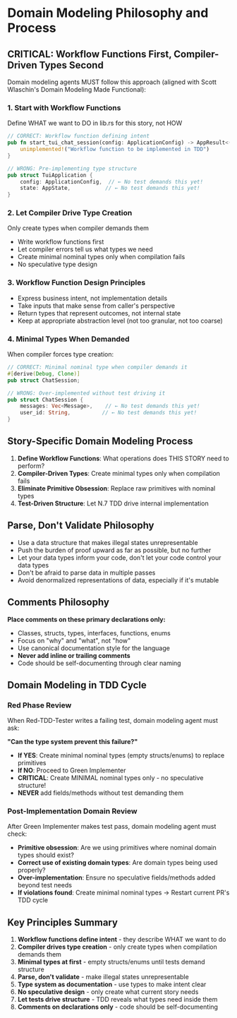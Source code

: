# Domain Modeling Philosophy and Process

## CRITICAL: Workflow Functions First, Compiler-Driven Types Second

Domain modeling agents MUST follow this approach (aligned with Scott Wlaschin's Domain Modeling Made Functional):

### 1. Start with Workflow Functions

Define WHAT we want to DO in lib.rs for this story, not HOW

```rust
// CORRECT: Workflow function defining intent
pub fn start_tui_chat_session(config: ApplicationConfig) -> AppResult<()> {
    unimplemented!("Workflow function to be implemented in TDD")
}

// WRONG: Pre-implementing type structure
pub struct TuiApplication {
    config: ApplicationConfig,  // ← No test demands this yet!
    state: AppState,           // ← No test demands this yet!
}
```

### 2. Let Compiler Drive Type Creation

Only create types when compiler demands them

- Write workflow functions first
- Let compiler errors tell us what types we need
- Create minimal nominal types only when compilation fails
- No speculative type design

### 3. Workflow Function Design Principles

- Express business intent, not implementation details
- Take inputs that make sense from caller's perspective
- Return types that represent outcomes, not internal state
- Keep at appropriate abstraction level (not too granular, not too coarse)

### 4. Minimal Types When Demanded

When compiler forces type creation:

```rust
// CORRECT: Minimal nominal type when compiler demands it
#[derive(Debug, Clone)]
pub struct ChatSession;

// WRONG: Over-implemented without test driving it
pub struct ChatSession {
    messages: Vec<Message>,    // ← No test demands this yet!
    user_id: String,          // ← No test demands this yet!
}
```

## Story-Specific Domain Modeling Process

1. **Define Workflow Functions**: What operations does THIS STORY need to perform?
2. **Compiler-Driven Types**: Create minimal types only when compilation fails
3. **Eliminate Primitive Obsession**: Replace raw primitives with nominal types
4. **Test-Driven Structure**: Let N.7 TDD drive internal implementation

## Parse, Don't Validate Philosophy

- Use a data structure that makes illegal states unrepresentable
- Push the burden of proof upward as far as possible, but no further
- Let your data types inform your code, don't let your code control your data types
- Don't be afraid to parse data in multiple passes
- Avoid denormalized representations of data, especially if it's mutable

## Comments Philosophy

**Place comments on these primary declarations only:**

- Classes, structs, types, interfaces, functions, enums
- Focus on "why" and "what", not "how"
- Use canonical documentation style for the language
- **Never add inline or trailing comments**
- Code should be self-documenting through clear naming

## Domain Modeling in TDD Cycle

### Red Phase Review

When Red-TDD-Tester writes a failing test, domain modeling agent must ask:

**"Can the type system prevent this failure?"**

- **If YES**: Create minimal nominal types (empty structs/enums) to replace primitives
- **If NO**: Proceed to Green Implementer
- **CRITICAL**: Create MINIMAL nominal types only - no speculative structure!
- **NEVER** add fields/methods without test demanding them

### Post-Implementation Domain Review

After Green Implementer makes test pass, domain modeling agent must check:

- **Primitive obsession**: Are we using primitives where nominal domain types should exist?
- **Correct use of existing domain types**: Are domain types being used properly?
- **Over-implementation**: Ensure no speculative fields/methods added beyond test needs
- **If violations found**: Create minimal nominal types → Restart current PR's TDD cycle

## Key Principles Summary

1. **Workflow functions define intent** - they describe WHAT we want to do
2. **Compiler drives type creation** - only create types when compilation demands them
3. **Minimal types at first** - empty structs/enums until tests demand structure
4. **Parse, don't validate** - make illegal states unrepresentable
5. **Type system as documentation** - use types to make intent clear
6. **No speculative design** - only create what current story needs
7. **Let tests drive structure** - TDD reveals what types need inside them
8. **Comments on declarations only** - code should be self-documenting

